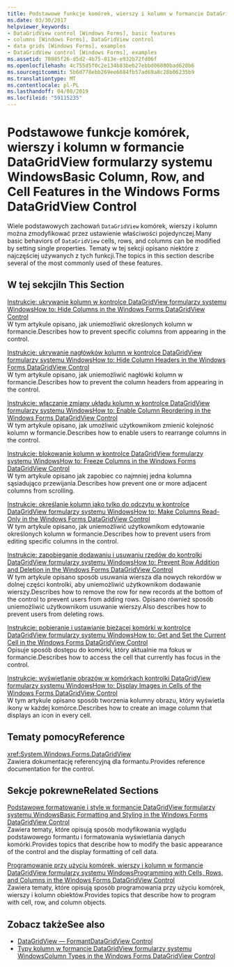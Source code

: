 ```yaml
---
title: Podstawowe funkcje komórek, wierszy i kolumn w formancie DataGridView formularzy systemu Windows
ms.date: 03/30/2017
helpviewer_keywords:
- DataGridView control [Windows Forms], basic features
- columns [Windows Forms], DataGridView control
- data grids [Windows Forms], examples
- DataGridView control [Windows Forms], examples
ms.assetid: 78085f26-d5d2-4b75-813e-e932b72fd06f
ms.openlocfilehash: 4c755d5f0c2e134b83beb27ebbd06080bad620b6
ms.sourcegitcommit: 5b6d778ebb269ee6684fb57ad69a8c28b06235b9
ms.translationtype: MT
ms.contentlocale: pl-PL
ms.lasthandoff: 04/08/2019
ms.locfileid: "59115235"
---
```

# <a name="basic-column-row-and-cell-features-in-the-windows-forms-datagridview-control"></a><span data-ttu-id="d59ca-102">Podstawowe funkcje komórek, wierszy i kolumn w formancie DataGridView formularzy systemu Windows</span><span class="sxs-lookup"><span data-stu-id="d59ca-102">Basic Column, Row, and Cell Features in the Windows Forms DataGridView Control</span></span>
<span data-ttu-id="d59ca-103">Wiele podstawowych zachowań `DataGridView` komórek, wierszy i kolumn można zmodyfikować przez ustawienie właściwości pojedynczej.</span><span class="sxs-lookup"><span data-stu-id="d59ca-103">Many basic behaviors of `DataGridView` cells, rows, and columns can be modified by setting single properties.</span></span> <span data-ttu-id="d59ca-104">Tematy w tej sekcji opisano niektóre z najczęściej używanych z tych funkcji.</span><span class="sxs-lookup"><span data-stu-id="d59ca-104">The topics in this section describe several of the most commonly used of these features.</span></span>  
  
## <a name="in-this-section"></a><span data-ttu-id="d59ca-105">W tej sekcji</span><span class="sxs-lookup"><span data-stu-id="d59ca-105">In This Section</span></span>  
 [<span data-ttu-id="d59ca-106">Instrukcje: ukrywanie kolumn w kontrolce DataGridView formularzy systemu Windows</span><span class="sxs-lookup"><span data-stu-id="d59ca-106">How to: Hide Columns in the Windows Forms DataGridView Control</span></span>](how-to-hide-columns-in-the-windows-forms-datagridview-control.md)  
 <span data-ttu-id="d59ca-107">W tym artykule opisano, jak uniemożliwić określonych kolumn w formancie.</span><span class="sxs-lookup"><span data-stu-id="d59ca-107">Describes how to prevent specific columns from appearing in the control.</span></span>  
  
 [<span data-ttu-id="d59ca-108">Instrukcje: ukrywanie nagłówków kolumn w kontrolce DataGridView formularzy systemu Windows</span><span class="sxs-lookup"><span data-stu-id="d59ca-108">How to: Hide Column Headers in the Windows Forms DataGridView Control</span></span>](how-to-hide-column-headers-in-the-windows-forms-datagridview-control.md)  
 <span data-ttu-id="d59ca-109">W tym artykule opisano, jak uniemożliwić nagłówki kolumn w formancie.</span><span class="sxs-lookup"><span data-stu-id="d59ca-109">Describes how to prevent the column headers from appearing in the control.</span></span>  
  
 [<span data-ttu-id="d59ca-110">Instrukcje: włączanie zmiany układu kolumn w kontrolce DataGridView formularzy systemu Windows</span><span class="sxs-lookup"><span data-stu-id="d59ca-110">How to: Enable Column Reordering in the Windows Forms DataGridView Control</span></span>](how-to-enable-column-reordering-in-the-windows-forms-datagridview-control.md)  
 <span data-ttu-id="d59ca-111">W tym artykule opisano, jak umożliwić użytkownikom zmienić kolejność kolumn w formancie.</span><span class="sxs-lookup"><span data-stu-id="d59ca-111">Describes how to enable users to rearrange columns in the control.</span></span>  
  
 [<span data-ttu-id="d59ca-112">Instrukcje: blokowanie kolumn w kontrolce DataGridView formularzy systemu Windows</span><span class="sxs-lookup"><span data-stu-id="d59ca-112">How to: Freeze Columns in the Windows Forms DataGridView Control</span></span>](how-to-freeze-columns-in-the-windows-forms-datagridview-control.md)  
 <span data-ttu-id="d59ca-113">W tym artykule opisano jak zapobiec co najmniej jedna kolumna sąsiadująco przewijania.</span><span class="sxs-lookup"><span data-stu-id="d59ca-113">Describes how prevent one or more adjacent columns from scrolling.</span></span>  
  
 [<span data-ttu-id="d59ca-114">Instrukcje: określanie kolumn jako tylko do odczytu w kontrolce DataGridView formularzy systemu Windows</span><span class="sxs-lookup"><span data-stu-id="d59ca-114">How to: Make Columns Read-Only in the Windows Forms DataGridView Control</span></span>](how-to-make-columns-read-only-in-the-windows-forms-datagridview-control.md)  
 <span data-ttu-id="d59ca-115">W tym artykule opisano, jak uniemożliwić użytkownikom edytowanie określonych kolumn w formancie.</span><span class="sxs-lookup"><span data-stu-id="d59ca-115">Describes how to prevent users from editing specific columns in the control.</span></span>  
  
 [<span data-ttu-id="d59ca-116">Instrukcje: zapobieganie dodawaniu i usuwaniu rzędów do kontrolki DataGridView formularzy systemu Windows</span><span class="sxs-lookup"><span data-stu-id="d59ca-116">How to: Prevent Row Addition and Deletion in the Windows Forms DataGridView Control</span></span>](prevent-row-addition-and-deletion-datagridview.md)  
 <span data-ttu-id="d59ca-117">W tym artykule opisano sposób usuwania wiersza dla nowych rekordów w dolnej części kontrolki, aby uniemożliwić użytkownikom dodawanie wierszy.</span><span class="sxs-lookup"><span data-stu-id="d59ca-117">Describes how to remove the row for new records at the bottom of the control to prevent users from adding rows.</span></span> <span data-ttu-id="d59ca-118">Opisano również sposób uniemożliwić użytkownikom usuwanie wierszy.</span><span class="sxs-lookup"><span data-stu-id="d59ca-118">Also describes how to prevent users from deleting rows.</span></span>  
  
 [<span data-ttu-id="d59ca-119">Instrukcje: pobieranie i ustawianie bieżącej komórki w kontrolce DataGridView formularzy systemu Windows</span><span class="sxs-lookup"><span data-stu-id="d59ca-119">How to: Get and Set the Current Cell in the Windows Forms DataGridView Control</span></span>](get-and-set-the-current-cell-wf-datagridview-control.md)  
 <span data-ttu-id="d59ca-120">Opisuje sposób dostępu do komórki, który aktualnie ma fokus w formancie.</span><span class="sxs-lookup"><span data-stu-id="d59ca-120">Describes how to access the cell that currently has focus in the control.</span></span>  
  
 [<span data-ttu-id="d59ca-121">Instrukcje: wyświetlanie obrazów w komórkach kontrolki DataGridView formularzy systemu Windows</span><span class="sxs-lookup"><span data-stu-id="d59ca-121">How to: Display Images in Cells of the Windows Forms DataGridView Control</span></span>](how-to-display-images-in-cells-of-the-windows-forms-datagridview-control.md)  
 <span data-ttu-id="d59ca-122">W tym artykule opisano sposób tworzenia kolumny obrazu, który wyświetla ikony w każdej komórce.</span><span class="sxs-lookup"><span data-stu-id="d59ca-122">Describes how to create an image column that displays an icon in every cell.</span></span>  
  
## <a name="reference"></a><span data-ttu-id="d59ca-123">Tematy pomocy</span><span class="sxs-lookup"><span data-stu-id="d59ca-123">Reference</span></span>  
 <xref:System.Windows.Forms.DataGridView>  
 <span data-ttu-id="d59ca-124">Zawiera dokumentację referencyjną dla formantu.</span><span class="sxs-lookup"><span data-stu-id="d59ca-124">Provides reference documentation for the control.</span></span>  
  
## <a name="related-sections"></a><span data-ttu-id="d59ca-125">Sekcje pokrewne</span><span class="sxs-lookup"><span data-stu-id="d59ca-125">Related Sections</span></span>  
 [<span data-ttu-id="d59ca-126">Podstawowe formatowanie i style w formancie DataGridView formularzy systemu Windows</span><span class="sxs-lookup"><span data-stu-id="d59ca-126">Basic Formatting and Styling in the Windows Forms DataGridView Control</span></span>](basic-formatting-and-styling-in-the-windows-forms-datagridview-control.md)  
 <span data-ttu-id="d59ca-127">Zawiera tematy, które opisują sposób modyfikowania wyglądu podstawowego formantu i formatowania wyświetlania danych komórki.</span><span class="sxs-lookup"><span data-stu-id="d59ca-127">Provides topics that describe how to modify the basic appearance of the control and the display formatting of cell data.</span></span>  
  
 [<span data-ttu-id="d59ca-128">Programowanie przy użyciu komórek, wierszy i kolumn w formancie DataGridView formularzy systemu Windows</span><span class="sxs-lookup"><span data-stu-id="d59ca-128">Programming with Cells, Rows, and Columns in the Windows Forms DataGridView Control</span></span>](programming-with-cells-rows-and-columns-in-the-datagrid.md)  
 <span data-ttu-id="d59ca-129">Zawiera tematy, które opisują sposób programowania przy użyciu komórek, wierszy i kolumn obiektów.</span><span class="sxs-lookup"><span data-stu-id="d59ca-129">Provides topics that describe how to program with cell, row, and column objects.</span></span>  
  
## <a name="see-also"></a><span data-ttu-id="d59ca-130">Zobacz także</span><span class="sxs-lookup"><span data-stu-id="d59ca-130">See also</span></span>

- [<span data-ttu-id="d59ca-131">DataGridView — Formant</span><span class="sxs-lookup"><span data-stu-id="d59ca-131">DataGridView Control</span></span>](datagridview-control-windows-forms.md)
- [<span data-ttu-id="d59ca-132">Typy kolumn w formancie DataGridView formularzy systemu Windows</span><span class="sxs-lookup"><span data-stu-id="d59ca-132">Column Types in the Windows Forms DataGridView Control</span></span>](column-types-in-the-windows-forms-datagridview-control.md)
